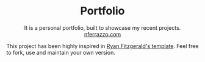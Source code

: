 <br />
<p align="center">
  <h1 align="center">Portfolio</h1>

  <p align="center">
    It is a personal portfolio, built to showcase my recent projects.<br/> 
    <a href="https://nferrazzo.com">nferrazzo.com</a>
  </p>
</p>

This project has been highly inspired in [Ryan Fitzgerald's template](https://github.com/RyanFitzgerald/devportfolio). Feel free to fork, use and maintain your own version.
